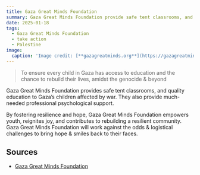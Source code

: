```yaml
---
title: Gaza Great Minds Foundation
summary: Gaza Great Minds Foundation provide safe tent classrooms, and quality education to Gaza’s children affected by war.  We also provide much-needed professional psychological support.  
date: 2025-01-18
tags:
  - Gaza Great Minds Foundation
  - take action
  - Palestine
image:
  caption: 'Image credit: [**gazagreatminds.org**](https://gazagreatminds.org/)'
---
```


> To ensure every child in Gaza has access to education and the chance to rebuild their lives, amidst the genocide & beyond

Gaza Great Minds Foundation provides safe tent classrooms, and quality education to Gaza’s children affected by war.  They also provide much-needed professional psychological support. 

By fostering resilience and hope, Gaza Great Minds Foundation empowers youth, reignites joy, and contributes to rebuilding a resilient community. Gaza Great Minds Foundation will work against the odds & logistical challenges to bring hope & smiles back to their faces. 


## Sources

- [Gaza Great Minds Foundation](https://gazagreatminds.org/)
